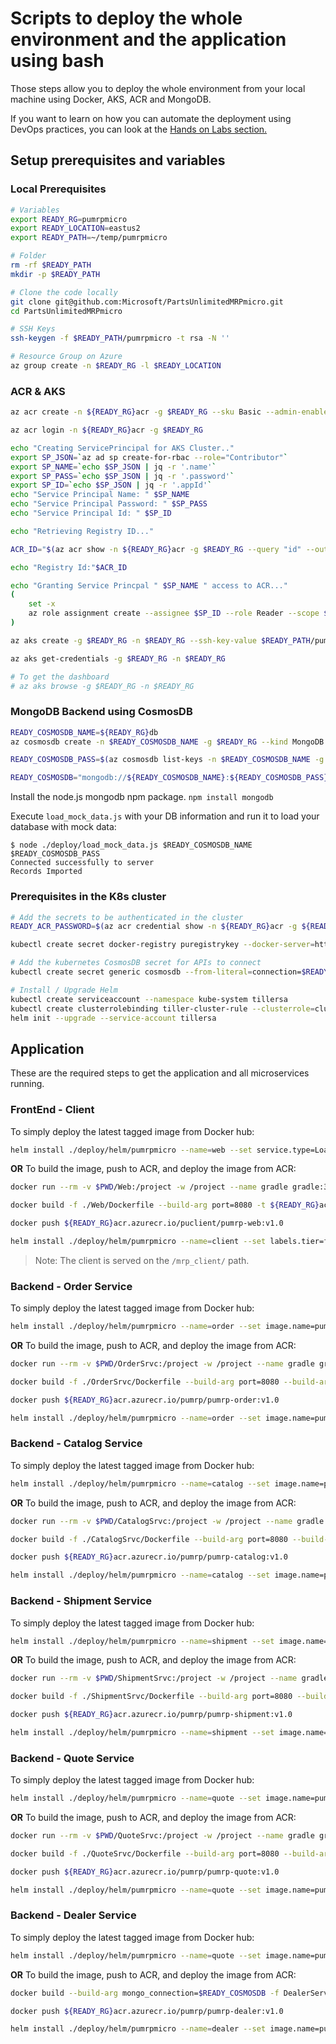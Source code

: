 # Scripts to deploy the whole environment and the application using bash

Those steps allow you to deploy the whole environment from your local machine using Docker, AKS, ACR and MongoDB.

If you want to learn on how you can automate the deployment using DevOps practices, you can look at the [Hands on Labs section.](https://microsoft.github.io/PartsUnlimitedMRPmicro/hols/circleci.html)

## Setup prerequisites and variables

### Local Prerequisites

```bash
# Variables
export READY_RG=pumrpmicro
export READY_LOCATION=eastus2
export READY_PATH=~/temp/pumrpmicro

# Folder
rm -rf $READY_PATH
mkdir -p $READY_PATH

# Clone the code locally
git clone git@github.com:Microsoft/PartsUnlimitedMRPmicro.git
cd PartsUnlimitedMRPmicro

# SSH Keys
ssh-keygen -f $READY_PATH/pumrpmicro -t rsa -N ''

# Resource Group on Azure
az group create -n $READY_RG -l $READY_LOCATION
```

### ACR & AKS

```bash
az acr create -n ${READY_RG}acr -g $READY_RG --sku Basic --admin-enabled -l $READY_LOCATION

az acr login -n ${READY_RG}acr -g $READY_RG

echo "Creating ServicePrincipal for AKS Cluster.."
export SP_JSON=`az ad sp create-for-rbac --role="Contributor"`
export SP_NAME=`echo $SP_JSON | jq -r '.name'`
export SP_PASS=`echo $SP_JSON | jq -r '.password'`
export SP_ID=`echo $SP_JSON | jq -r '.appId'`
echo "Service Principal Name: " $SP_NAME
echo "Service Principal Password: " $SP_PASS
echo "Service Principal Id: " $SP_ID

echo "Retrieving Registry ID..."

ACR_ID="$(az acr show -n ${READY_RG}acr -g $READY_RG --query "id" --output tsv)"

echo "Registry Id:"$ACR_ID

echo "Granting Service Princpal " $SP_NAME " access to ACR..."
(
    set -x
    az role assignment create --assignee $SP_ID --role Reader --scope $ACR_ID
)

az aks create -g $READY_RG -n $READY_RG --ssh-key-value $READY_PATH/pumrpmicro.pub --node-count 3 -k 1.11.5 --client-secret $SP_PASS --service-principal $SP_ID -l $READY_LOCATION

az aks get-credentials -g $READY_RG -n $READY_RG

# To get the dashboard
# az aks browse -g $READY_RG -n $READY_RG

```

### MongoDB Backend using CosmosDB

```bash
READY_COSMOSDB_NAME=${READY_RG}db
az cosmosdb create -n $READY_COSMOSDB_NAME -g $READY_RG --kind MongoDB

READY_COSMOSDB_PASS=$(az cosmosdb list-keys -n $READY_COSMOSDB_NAME -g ${READY_RG} -o tsv --query 'primaryMasterKey')

READY_COSMOSDB="mongodb://${READY_COSMOSDB_NAME}:${READY_COSMOSDB_PASS}@${READY_COSMOSDB_NAME}.documents.azure.com:10255/${READY_COSMOSDB_NAME}?ssl=true&replicaSet=globaldb"
```

Install the node.js mongodb npm package.
`npm install mongodb`

Execute `load_mock_data.js` with your DB information and run it to load your database with mock data:

```shell
$ node ./deploy/load_mock_data.js $READY_COSMOSDB_NAME $READY_COSMOSDB_PASS
Connected successfully to server
Records Imported
```

### Prerequisites in the K8s cluster

```bash
# Add the secrets to be authenticated in the cluster
READY_ACR_PASSWORD=$(az acr credential show -n ${READY_RG}acr -g ${READY_RG} -o tsv --query 'passwords[0].value')

kubectl create secret docker-registry puregistrykey --docker-server=https://${READY_RG}acr.azurecr.io --docker-username=${READY_RG}acr --docker-password=$READY_ACR_PASSWORD --docker-email=$READY_RG@contoso.com

# Add the kubernetes CosmosDB secret for APIs to connect
kubectl create secret generic cosmosdb --from-literal=connection=$READY_COSMOSDB --from-literal=database=${READY_COSMOSDB_NAME}

# Install / Upgrade Helm
kubectl create serviceaccount --namespace kube-system tillersa
kubectl create clusterrolebinding tiller-cluster-rule --clusterrole=cluster-admin --serviceaccount=kube-system:tillersa
helm init --upgrade --service-account tillersa
```

## Application

These are the required steps to get the application and all microservices running.

### FrontEnd - Client

To simply deploy the latest tagged image from Docker hub:

```bash
helm install ./deploy/helm/pumrpmicro --name=web --set service.type=LoadBalancer,image.name=pumrp-web,image.repository=microsoft
```

**OR**
To build the image, push to ACR, and deploy the image from ACR:

```bash
docker run --rm -v $PWD/Web:/project -w /project --name gradle gradle:3.4.1-jdk8-alpine gradle build

docker build -f ./Web/Dockerfile --build-arg port=8080 -t ${READY_RG}acr.azurecr.io/puclient/pumrp-web:v1.0 .

docker push ${READY_RG}acr.azurecr.io/puclient/pumrp-web:v1.0

helm install ./deploy/helm/pumrpmicro --name=client --set labels.tier=frontend,service.type=LoadBalancer,image.name=pumrp-web,image.tag=v1.0,image.repository=${READY_RG}acr.azurecr.io/puclient
```

> Note: The client is served on the `/mrp_client/` path.

### Backend - Order Service

To simply deploy the latest tagged image from Docker hub:

```bash
helm install ./deploy/helm/pumrpmicro --name=order --set image.name=pumrp-order,image.repository=microsoft
```

**OR**
To build the image, push to ACR, and deploy the image from ACR:

```bash
docker run --rm -v $PWD/OrderSrvc:/project -w /project --name gradle gradle:3.4.1-jdk8-alpine gradle build

docker build -f ./OrderSrvc/Dockerfile --build-arg port=8080 --build-arg mongo_connection=$READY_COSMOSDB -t ${READY_RG}acr.azurecr.io/pumrp/pumrp-order:v1.0 .

docker push ${READY_RG}acr.azurecr.io/pumrp/pumrp-order:v1.0

helm install ./deploy/helm/pumrpmicro --name=order --set image.name=pumrp-order,image.tag=v1.0,image.repository=${READY_RG}acr.azurecr.io/pumrp
```

### Backend - Catalog Service

To simply deploy the latest tagged image from Docker hub:

```bash
helm install ./deploy/helm/pumrpmicro --name=catalog --set image.name=pumrp-catalog,image.repository=microsoft
```

**OR**
To build the image, push to ACR, and deploy the image from ACR:

```bash
docker run --rm -v $PWD/CatalogSrvc:/project -w /project --name gradle gradle:3.4.1-jdk8-alpine gradle build

docker build -f ./CatalogSrvc/Dockerfile --build-arg port=8080 --build-arg mongo_connection=$READY_COSMOSDB -t ${READY_RG}acr.azurecr.io/pumrp/pumrp-catalog:v1.0 .

docker push ${READY_RG}acr.azurecr.io/pumrp/pumrp-catalog:v1.0

helm install ./deploy/helm/pumrpmicro --name=catalog --set image.name=pumrp-catalog,image.tag=v1.0,image.repository=${READY_RG}acr.azurecr.io/pumrp
```

### Backend - Shipment Service

To simply deploy the latest tagged image from Docker hub:

```bash
helm install ./deploy/helm/pumrpmicro --name=shipment --set image.name=pumrp-shipment,image.repository=microsoft
```

**OR**
To build the image, push to ACR, and deploy the image from ACR:

```bash
docker run --rm -v $PWD/ShipmentSrvc:/project -w /project --name gradle gradle:3.4.1-jdk8-alpine gradle build

docker build -f ./ShipmentSrvc/Dockerfile --build-arg port=8080 --build-arg mongo_connection=$READY_COSMOSDB -t ${READY_RG}acr.azurecr.io/pumrp/pumrp-shipment:v1.0 .

docker push ${READY_RG}acr.azurecr.io/pumrp/pumrp-shipment:v1.0

helm install ./deploy/helm/pumrpmicro --name=shipment --set image.name=pumrp-shipment,image.tag=v1.0,image.repository=${READY_RG}acr.azurecr.io/pumrp
```

### Backend - Quote Service

To simply deploy the latest tagged image from Docker hub:

```bash
helm install ./deploy/helm/pumrpmicro --name=quote --set image.name=pumrp-quote,image.repository=microsoft
```

**OR**
To build the image, push to ACR, and deploy the image from ACR:

```bash
docker run --rm -v $PWD/QuoteSrvc:/project -w /project --name gradle gradle:3.4.1-jdk8-alpine gradle build

docker build -f ./QuoteSrvc/Dockerfile --build-arg port=8080 --build-arg mongo_connection=$READY_COSMOSDB -t ${READY_RG}acr.azurecr.io/pumrp/pumrp-quote:v1.0 .

docker push ${READY_RG}acr.azurecr.io/pumrp/pumrp-quote:v1.0

helm install ./deploy/helm/pumrpmicro --name=quote --set image.name=pumrp-quote,image.tag=v1.0,image.repository=${READY_RG}acr.azurecr.io/pumrp
```

### Backend - Dealer Service

To simply deploy the latest tagged image from Docker hub:

```bash
helm install ./deploy/helm/pumrpmicro --name=quote --set image.name=pumrp-dealer,image.repository=microsoft
```

**OR**
To build the image, push to ACR, and deploy the image from ACR:

```bash
docker build --build-arg mongo_connection=$READY_COSMOSDB -f DealerService/Dockerfile -t ${READY_RG}acr.azurecr.io/pumrp/pumrp-dealer:v1.0 .

docker push ${READY_RG}acr.azurecr.io/pumrp/pumrp-dealer:v1.0

helm install ./deploy/helm/pumrpmicro --name=dealer --set image.name=pumrp-dealer,image.tag=v1.0,image.repository=${READY_RG}acr.azurecr.io/pumrp
```
